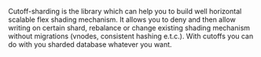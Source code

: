 Cutoff-sharding is the library which can help you to build well horizontal scalable flex shading mechanism. It allows you to deny and then allow writing on certain shard, rebalance or change existing shading mechanism without migrations (vnodes, consistent hashing e.t.c.). With cutoffs you can do with you sharded database whatever you want.
